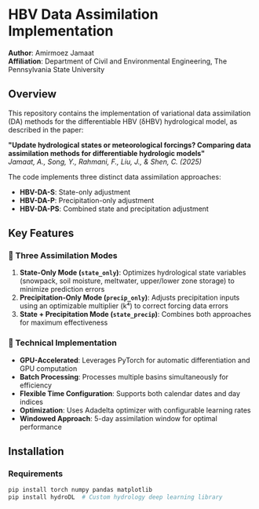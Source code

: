 # HBV Data Assimilation Implementation

**Author**: Amirmoez Jamaat  
**Affiliation**: Department of Civil and Environmental Engineering, The Pennsylvania State University

## Overview

This repository contains the implementation of variational data assimilation (DA) methods for the differentiable HBV (δHBV) hydrological model, as described in the paper:

**"Update hydrological states or meteorological forcings? Comparing data assimilation methods for differentiable hydrologic models"**  
*Jamaat, A., Song, Y., Rahmani, F., Liu, J., & Shen, C. (2025)*

The code implements three distinct data assimilation approaches:
- **HBV-DA-S**: State-only adjustment
- **HBV-DA-P**: Precipitation-only adjustment  
- **HBV-DA-PS**: Combined state and precipitation adjustment

## Key Features

### 🎯 Three Assimilation Modes

1. **State-Only Mode (`state_only`)**: Optimizes hydrological state variables (snowpack, soil moisture, meltwater, upper/lower zone storage) to minimize prediction errors
2. **Precipitation-Only Mode (`precip_only`)**: Adjusts precipitation inputs using an optimizable multiplier (k⁴) to correct forcing data errors
3. **State + Precipitation Mode (`state_precip`)**: Combines both approaches for maximum effectiveness

### 🔧 Technical Implementation

- **GPU-Accelerated**: Leverages PyTorch for automatic differentiation and GPU computation
- **Batch Processing**: Processes multiple basins simultaneously for efficiency
- **Flexible Time Configuration**: Supports both calendar dates and day indices
- **Optimization**: Uses Adadelta optimizer with configurable learning rates
- **Windowed Approach**: 5-day assimilation window for optimal performance

## Installation

### Requirements
```bash
pip install torch numpy pandas matplotlib
pip install hydroDL  # Custom hydrology deep learning library
